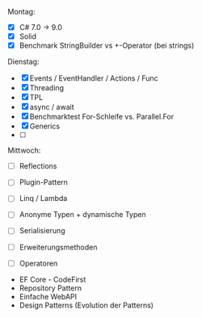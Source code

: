Montag:

- [x] C# 7.0 -> 9.0 
- [x] Solid 
- [x] Benchmark StringBuilder vs +-Operator (bei strings)

Dienstag:
- [x] Events / EventHandler / Actions / Func 
- [x] Threading 
- [x] TPL 
- [x] async / await 
- [x] Benchmarktest For-Schleife vs. Parallel.For
- [x] Generics 
- [ ] 
Mittwoch: 
- [ ] Reflections 
- [ ] Plugin-Pattern 
- [ ] Linq / Lambda 
- [ ] Anonyme Typen + dynamische Typen
- [ ] Serialisierung
- [ ] Erweiterungsmethoden 
- [ ] Operatoren



- EF Core - CodeFirst
- Repository Pattern 
- Einfache WebAPI 
- Design Patterns (Evolution der Patterns) 